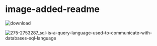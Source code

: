 # image-added-readme


![download](https://github.com/Saquibtechlotraining/image-added-readme/assets/91885135/21dd9e28-efcf-4bfb-ab84-1bc0146fab17)

![275-2753287_sql-is-a-query-language-used-to-communicate-with-databases-sql-language](https://github.com/Saquibtechlotraining/image-added-readme/assets/91885135/21bde9a7-f2a5-4cf5-8ae8-134b85a0444b)


